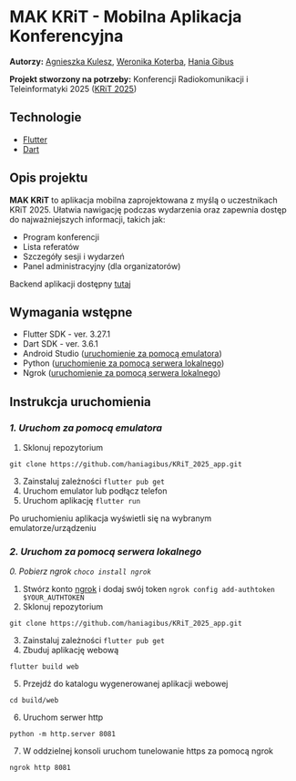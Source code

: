 # MAK KRiT - Mobilna Aplikacja Konferencyjna 
**Autorzy:** [Agnieszka Kulesz](https://github.com/agatherat), [Weronika Koterba](https://github.com/weronikakoterba), [Hania Gibus](https://github.com/haniagibus)

**Projekt stworzony na potrzeby:** Konferencji Radiokomunikacji i Teleinformatyki 2025 ([KRiT 2025](https://krit.com.pl/#/))

## Technologie
- [Flutter](https://flutter.dev/) 
- [Dart](https://dart.dev/)

## Opis projektu
**MAK KRiT** to aplikacja mobilna zaprojektowana z myślą o uczestnikach KRiT 2025. Ułatwia nawigację podczas wydarzenia oraz zapewnia dostęp do najważniejszych informacji, takich jak:
- Program konferencji
- Lista referatów
- Szczegóły sesji i wydarzeń
- Panel administracyjny (dla organizatorów)

Backend aplikacji dostępny [tutaj](https://github.com/akulesz/KRiT_2025_api)

## Wymagania wstępne
- Flutter SDK - ver. 3.27.1
- Dart SDK - ver. 3.6.1
- Android Studio ([uruchomienie za pomocą emulatora](#1.-uruchom-za-pomocą-emulatora))
- Python ([uruchomienie za pomocą serwera lokalnego](###2.-uruchom-za-pomocą-serwera-lokalnego))
- Ngrok ([uruchomienie za pomocą serwera lokalnego](###2.-uruchom-za-pomocą-serwera-lokalnego))

## Instrukcja uruchomienia
### _1. Uruchom za pomocą emulatora_
1. Sklonuj repozytorium
```
git clone https://github.com/haniagibus/KRiT_2025_app.git
```
3. Zainstaluj zależności ```flutter pub get```
4. Uruchom emulator lub podłącz telefon
5. Uruchom aplikację ```flutter run```

Po uruchomieniu aplikacja wyświetli się na wybranym emulatorze/urządzeniu

### _2. Uruchom za pomocą serwera lokalnego_
_0. Pobierz ngrok ```choco install ngrok```_
1. Stwórz konto [ngrok](https://ngrok.com/) i dodaj swój token ```ngrok config add-authtoken $YOUR_AUTHTOKEN```
2. Sklonuj repozytorium
```
git clone https://github.com/haniagibus/KRiT_2025_app.git
```
3. Zainstaluj zależności ```flutter pub get```
4. Zbuduj aplikację webową 
```
flutter build web
```
5. Przejdź do katalogu wygenerowanej aplikacji webowej
```
cd build/web
```
6. Uruchom serwer http
```
python -m http.server 8081
```
7. W oddzielnej konsoli uruchom tunelowanie https za pomocą ngrok
```
ngrok http 8081
```
